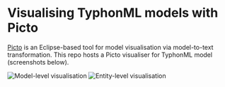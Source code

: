 # Visualising TyphonML models with Picto

[Picto](https://www.eclipse.org/epsilon/doc/articles/picto/) is an Eclipse-based tool for model visualisation via model-to-text transformation. This repo hosts a Picto visualiser for TyphonML model (screenshots below).

![Model-level visualisation](https://i.imgur.com/CC4pG9k.png)
![Entity-level visualisation](https://i.imgur.com/XmOuVRz.png)
